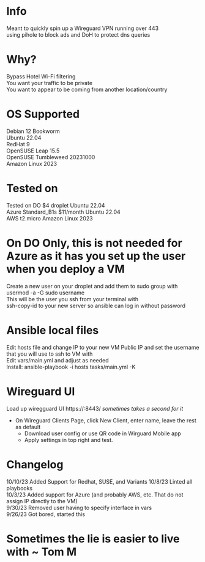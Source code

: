 # Info
Meant to quickly spin up a Wireguard VPN running over 443  
using pihole to block ads and DoH to protect dns queries

# Why?
Bypass Hotel Wi-Fi filtering  
You want your traffic to be private  
You want to appear to be coming from another location/country  

# OS Supported
Debian 12 Bookworm  
Ubuntu 22.04  
RedHat 9  
OpenSUSE Leap 15.5  
OpenSUSE Tumbleweed 20231000  
Amazon Linux 2023

# Tested on
Tested on DO $4 droplet Ubuntu 22.04  
Azure Standard_B1s $11/month Ubuntu 22.04  
AWS t2.micro Amazon Linux 2023

# On DO Only, this is not needed for Azure as it has you set up the user when you deploy a VM
Create a new user on your droplet and add them to sudo group with usermod -a -G sudo username  
This will be the user you ssh from your terminal with  
ssh-copy-id to your new server so ansible can log in without password  

# Ansible local files
Edit hosts file and change IP to your new VM Public IP and set the username that you will use to ssh to VM with  
Edit vars/main.yml and adjust as needed  
Install: ansible-playbook -i hosts tasks/main.yml -K  

# Wireguard UI
Load up wiregguard UI https://<vm-ip>:8443/ *sometimes takes a second for it*  
* On Wireguard Clients Page, click New Client, enter name, leave the rest as default  
     * Download user config or use QR code in Wirguard Mobile app  
   * Apply settings in top right and test. 
    

# Changelog
10/10/23 Added Support for Redhat, SUSE, and Variants
10/8/23 Linted all playbooks  
10/3/23 Added support for Azure (and probably AWS, etc. That do not assign IP directly to the VM)  
9/30/23 Removed user having to specify interface in vars  
9/26/23 Got bored, started this  

# Sometimes the lie is easier to live with ~ Tom M